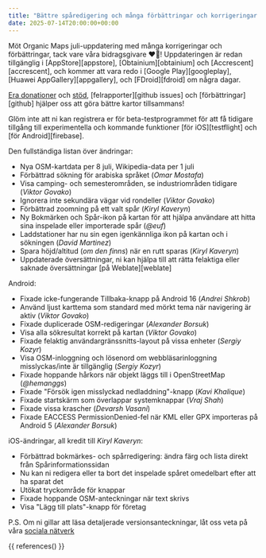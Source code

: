 ```yaml
---
title: "Bättre spåredigering och många förbättringar och korrigeringar i Organic Maps juli 2025-uppdatering"
date: 2025-07-14T20:00:00+00:00
---
```


Möt Organic Maps juli-uppdatering med många korrigeringar och förbättringar, tack vare våra bidragsgivare ❤️💪! Uppdateringen är redan tillgänglig i [AppStore][appstore], [Obtainium][obtainium] och [Accrescent][accrescent], och kommer att vara redo i [Google Play][googleplay], [Huawei AppGallery][appgallery], och [FDroid][fdroid] om några dagar.

[Era donationer](@/donate/index.md) och [stöd](@/contribute/index.md), [felrapporter][github issues] och [förbättringar][github] hjälper oss att göra bättre kartor tillsammans!

Glöm inte att ni kan registrera er för beta-testprogrammet för att få tidigare tillgång till experimentella och kommande funktioner [för iOS][testflight] och [för Android][firebase].

Den fullständiga listan över ändringar:
- Nya OSM-kartdata per 8 juli, Wikipedia-data per 1 juli
- Förbättrad sökning för arabiska språket (_Omar Mostafa_)
- Visa camping- och semesterområden, se industriområden tidigare (_Viktor Govako_)
- Ignorera inte sekundära vägar vid rondeller (_Viktor Govako_)
- Förbättrad zoomning på ett valt spår (_Kiryl Kaveryn_)
- Ny Bokmärken och Spår-ikon på kartan för att hjälpa användare att hitta sina inspelade eller importerade spår (_@euf_)
- Laddstationer har nu sin egen igenkännliga ikon på kartan och i sökningen (_David Martinez_)
- Spara höjd/altitud (_om den finns_) när en rutt sparas (_Kiryl Kaveryn_)
- Uppdaterade översättningar, ni kan hjälpa till att rätta felaktiga eller saknade översättningar [på Weblate][weblate]

Android:
- Fixade icke-fungerande Tillbaka-knapp på Android 16 (_Andrei Shkrob_)
- Använd ljust karttema som standard med mörkt tema när navigering är aktiv (_Viktor Govako_)
- Fixade duplicerade OSM-redigeringar (_Alexander Borsuk_)
- Visa alla sökresultat korrekt på kartan (_Viktor Govako_)
- Fixade felaktig användargränssnitts-layout på vissa enheter (_Sergiy Kozyr_)
- Visa OSM-inloggning och lösenord om webbläsarinloggning misslyckas/inte är tillgänglig (_Sergiy Kozyr_)
- Fixade hoppande hårkors när objekt läggs till i OpenStreetMap (_@hemanggs_)
- Fixade "Försök igen misslyckad nedladdning"-knapp (_Kavi Khalique_)
- Fixade startskärm som överlappar systemknappar (_Vraj Shah_)
- Fixade vissa krascher (_Devarsh Vasani_)
- Fixade EACCESS PermissionDenied-fel när KML eller GPX importeras på Android 5 (_Alexander Borsuk_)

iOS-ändringar, all kredit till _Kiryl Kaveryn_:
- Förbättrad bokmärkes- och spårredigering: ändra färg och lista direkt från Spårinformationssidan
- Nu kan ni redigera eller ta bort det inspelade spåret omedelbart efter att ha sparat det
- Utökat tryckområde för knappar
- Fixade hoppande OSM-anteckningar när text skrivs
- Visa "Lägg till plats"-knapp för företag

P.S. Om ni gillar att läsa detaljerade versionsanteckningar, låt oss veta på våra [sociala nätverk](/#community)

{{ references() }}
